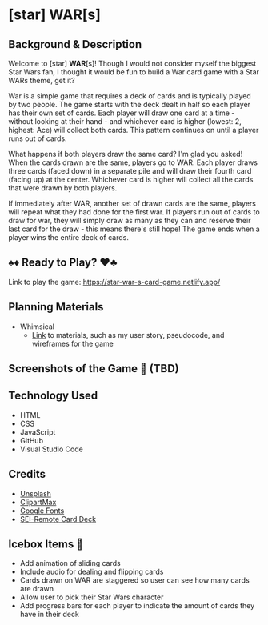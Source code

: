 # [star] WAR[s]

## Background & Description
Welcome to [star] **WAR**[s]! Though I would not consider myself the biggest Star Wars fan, I thought it would be fun to build a War card game with a Star WARs theme, get it? 

War is a simple game that requires a deck of cards and is typically played by two people. The game starts with the deck dealt in half so each player has their own set of cards. Each player will draw one card at a time - without looking at their hand - and whichever card is higher (lowest: 2, highest: Ace) will collect both cards. This pattern continues on until a player runs out of cards.

What happens if both players draw the same card? I'm glad you asked! When the cards drawn are the same, players go to WAR. Each player draws three cards (faced down) in a separate pile and will draw their fourth card (facing up) at the center. Whichever card is higher will collect all the cards that were drawn by both players. 

If immediately after WAR, another set of drawn cards are the same, players will repeat what they had done for the first war. If players run out of cards to draw for war, they will simply draw as many as they can and reserve their last card for the draw - this means there's still hope! The game ends when a player wins the entire deck of cards.

## ♠️♦️ Ready to Play? ♥️♣️
Link to play the game: https://star-war-s-card-game.netlify.app/

## Planning Materials
- Whimsical
  - [Link](https://whimsical.com/war-card-game-PC6HNmG7g4ARFu5GctUNBG) to materials, such as my user story, pseudocode, and wireframes for the game

## Screenshots of the Game 📸 (TBD)

## Technology Used
- HTML
- CSS
- JavaScript
- GitHub
- Visual Studio Code

## Credits
- [Unsplash](https://unsplash.com/)
- [ClipartMax](https://www.clipartmax.com/)
- [Google Fonts](https://fonts.google.com/)
- [SEI-Remote Card Deck](https://github.com/SEI-Remote/css-card-deck.git)

## Icebox Items 🧊
- Add animation of sliding cards
- Include audio for dealing and flipping cards
- Cards drawn on WAR are staggered so user can see how many cards are drawn
- Allow user to pick their Star Wars character
- Add progress bars for each player to indicate the amount of cards they have in their deck